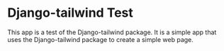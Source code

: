 # Django-tailwind Test
This app is a test of the Django-tailwind package. It is a simple app that uses the Django-tailwind package to create a simple web page.
